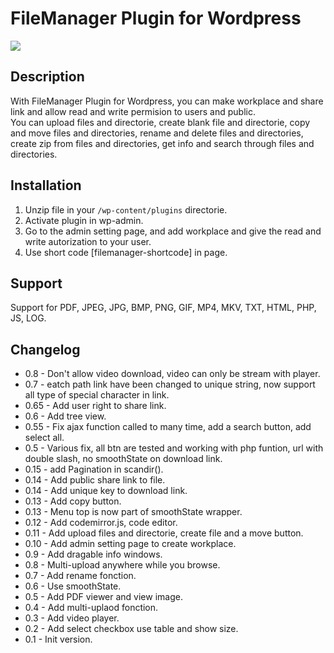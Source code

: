 # FileManager Plugin for Wordpress</br>

<img src="https://i.ibb.co/NVnS0Q6/filemanager846.png" />

## Description

With FileManager Plugin for Wordpress, you can make workplace and share link and allow read and write permision to users and public.</br>
You can upload files and directorie, create blank file and directorie, copy and move files and directories, rename and delete files and directories, create zip from files and directories, get info and search through files and directories.

## Installation

1. Unzip file in your `/wp-content/plugins` directorie.
2. Activate plugin in wp-admin.
3. Go to the admin setting page, and add workplace and give the read and write autorization to your user.
3. Use short code [filemanager-shortcode] in page.

## Support

Support for PDF, JPEG, JPG, BMP, PNG, GIF, MP4, MKV, TXT, HTML, PHP, JS, LOG.

## Changelog

- 0.8 - Don't allow video download, video can only be stream with player.
- 0.7 - eatch path link have been changed to unique string, now support all type of special character in link.
- 0.65 - Add user right to share link.
- 0.6 - Add tree view.
- 0.55 - Fix ajax function called to many time, add a search button, add select all.
- 0.5 - Various fix, all btn are tested and working with php funtion, url with double slash, no smoothState on download link.
- 0.15 - add Pagination in scandir().
- 0.14 - Add public share link to file.
- 0.14 - Add unique key to download link.
- 0.13 - Add copy button.
- 0.13 - Menu top is now part of smoothState wrapper.
- 0.12 - Add codemirror.js, code editor.
- 0.11 - Add upload files and directorie, create file and a move button.
- 0.10 - Add admin setting page to create workplace.
- 0.9 - Add dragable info windows.
- 0.8 - Multi-upload anywhere while you browse.
- 0.7 - Add rename fonction.
- 0.6 - Use smoothState.
- 0.5 - Add PDF viewer and view image.
- 0.4 - Add multi-uplaod fonction.
- 0.3 - Add video player.
- 0.2 - Add select checkbox use table and show size.
- 0.1 - Init version.
